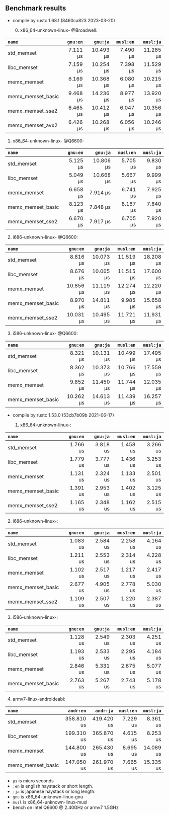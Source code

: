 ## Benchmark results

- compile by rustc 1.68.1 (8460ca823 2023-03-20)

  0. x86_64-unknown-linux- @Broadwell:

|         `name`          |  `gnu:en`   |  `gnu:ja`   |  `musl:en`  |  `musl:ja`  |
|:------------------------|------------:|------------:|------------:|------------:|
| std_memset              |    7.111 µs |   10.493 µs |    7.490 µs |   11.285 µs |
| libc_memset             |    7.159 µs |   10.254 µs |    7.398 µs |   11.529 µs |
| memx_memset             |    6.169 µs |   10.368 µs |    6.080 µs |   10.215 µs |
| memx_memset_basic       |    9.468 µs |   14.236 µs |    8.977 µs |   13.920 µs |
| memx_memset_sse2        |    6.465 µs |   10.412 µs |    6.047 µs |   10.356 µs |
| memx_memset_avx2        |    6.426 µs |   10.268 µs |    6.056 µs |   10.246 µs |

  1. x86_64-unknown-linux- @Q6600:

|         `name`          |  `gnu:en`   |  `gnu:ja`   |  `musl:en`  |  `musl:ja`  |
|:------------------------|------------:|------------:|------------:|------------:|
| std_memset              |    5.125 µs |   10.806 µs |    5.705 µs |    9.830 µs |
| libc_memset             |    5.049 µs |   10.668 µs |    5.667 µs |    9.999 µs |
| memx_memset             |    6.658 µs |    7.914 µs |    6.741 µs |    7.925 µs |
| memx_memset_basic       |    8.123 µs |    7.848 µs |    8.167 µs |    7.840 µs |
| memx_memset_sse2        |    6.670 µs |    7.917 µs |    6.705 µs |    7.920 µs |

  2. i686-unknown-linux- @Q6600:

|         `name`          |  `gnu:en`   |  `gnu:ja`   |  `musl:en`  |  `musl:ja`  |
|:------------------------|------------:|------------:|------------:|------------:|
| std_memset              |    8.816 µs |   10.073 µs |   11.519 µs |   18.208 µs |
| libc_memset             |    8.676 µs |   10.065 µs |   11.515 µs |   17.600 µs |
| memx_memset             |   10.856 µs |   11.119 µs |   12.274 µs |   12.220 µs |
| memx_memset_basic       |    8.970 µs |   14.811 µs |    9.985 µs |   15.658 µs |
| memx_memset_sse2        |   10.031 µs |   10.495 µs |   11.721 µs |   11.931 µs |

  3. i586-unknown-linux- @Q6600:

|         `name`          |  `gnu:en`   |  `gnu:ja`   |  `musl:en`  |  `musl:ja`  |
|:------------------------|------------:|------------:|------------:|------------:|
| std_memset              |    8.321 µs |   10.131 µs |   10.499 µs |   17.495 µs |
| libc_memset             |    8.362 µs |   10.373 µs |   10.766 µs |   17.559 µs |
| memx_memset             |    9.852 µs |   11.450 µs |   11.744 µs |   12.035 µs |
| memx_memset_basic       |   10.262 µs |   14.613 µs |   11.439 µs |   16.257 µs |


- compile by rustc 1.53.0 (53cb7b09b 2021-06-17)

  1. x86_64-unknown-linux-:

|         `name`          |  `gnu:en`   |  `gnu:ja`   |  `musl:en`  |  `musl:ja`  |
|:------------------------|------------:|------------:|------------:|------------:|
| std_memset              |    1.766 us |    3.818 us |    1.458 us |    3.266 us |
| libc_memset             |    1.779 us |    3.777 us |    1.436 us |    3.253 us |
| memx_memset             |    1.131 us |    2.324 us |    1.133 us |    2.501 us |
| memx_memset_basic       |    1.391 us |    2.953 us |    1.402 us |    3.125 us |
| memx_memset_sse2        |    1.165 us |    2.348 us |    1.162 us |    2.515 us |

  2. i686-unknown-linux-:

|         `name`          |  `gnu:en`   |  `gnu:ja`   |  `musl:en`  |  `musl:ja`  |
|:------------------------|------------:|------------:|------------:|------------:|
| std_memset              |    1.083 us |    2.584 us |    2.258 us |    4.164 us |
| libc_memset             |    1.211 us |    2.553 us |    2.314 us |    4.228 us |
| memx_memset             |    1.102 us |    2.517 us |    1.217 us |    2.417 us |
| memx_memset_basic       |    2.677 us |    4.905 us |    2.778 us |    5.030 us |
| memx_memset_sse2        |    1.109 us |    2.507 us |    1.220 us |    2.387 us |

  3. i586-unknown-linux-:

|         `name`          |  `gnu:en`   |  `gnu:ja`   |  `musl:en`  |  `musl:ja`  |
|:------------------------|------------:|------------:|------------:|------------:|
| std_memset              |    1.128 us |    2.549 us |    2.303 us |    4.251 us |
| libc_memset             |    1.193 us |    2.533 us |    2.295 us |    4.184 us |
| memx_memset             |    2.846 us |    5.331 us |    2.675 us |    5.077 us |
| memx_memset_basic       |    2.763 us |    5.267 us |    2.743 us |    5.178 us |

  4. armv7-linux-androideabi:

|         `name`          |  `andr:en`  |  `andr:ja`  |  `musl:en`  |  `musl:ja`  |
|:------------------------|------------:|------------:|------------:|------------:|
| std_memset              |  358.810 us |  419.420 us |    7.229 us |    8.361 us |
| libc_memset             |  199.310 us |  365.870 us |    4.615 us |    8.253 us |
| memx_memset             |  144.800 us |  265.430 us |    8.695 us |   14.089 us |
| memx_memset_basic       |  147.050 us |  261.970 us |    7.665 us |   15.335 us |

- `µs` is micro seconds
- `:en` is english haystack or short length.
- `:ja` is japanese haystack or long length.
- `gnu` is x86_64-unknown-linux-gnu
- `musl` is x86_64-unknown-linux-musl
- bench on intel Q6600 @ 2.40GHz or armv7 1.5GHz
